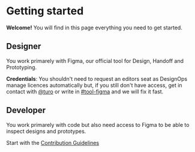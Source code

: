# Getting started

**Welcome!** 
You will find in this page everything you need to get started.

## Designer

You work primarely with Figma, our official tool for Design, Handoff and Prototyping.

**Credentials**: You shouldn't need to request an editors seat as DesignOps manage licences automatically but, if you still don't have access, get in contact with [@turo](https://adevinta.slack.com/archives/D017VLGFLMV) or write in [#tool-figma](https://adevinta.slack.com/archives/C01M4VBS744) and we will fix it fast.

## Developer

You work primarely with code but also need access to Figma to be able to inspect designs and prototypes.

Start with the [Contribution Guidelines](Contribution-guidelines.md)



